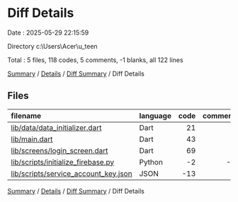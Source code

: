 # Diff Details

Date : 2025-05-29 22:15:59

Directory c:\\Users\\Acer\\u_teen

Total : 5 files,  118 codes, 5 comments, -1 blanks, all 122 lines

[Summary](results.md) / [Details](details.md) / [Diff Summary](diff.md) / Diff Details

## Files
| filename | language | code | comment | blank | total |
| :--- | :--- | ---: | ---: | ---: | ---: |
| [lib/data/data\_initializer.dart](/lib/data/data_initializer.dart) | Dart | 21 | 3 | 2 | 26 |
| [lib/main.dart](/lib/main.dart) | Dart | 43 | 2 | -3 | 42 |
| [lib/screens/login\_screen.dart](/lib/screens/login_screen.dart) | Dart | 69 | 6 | 2 | 77 |
| [lib/scripts/initialize\_firebase.py](/lib/scripts/initialize_firebase.py) | Python | -2 | -6 | -1 | -9 |
| [lib/scripts/service\_account\_key.json](/lib/scripts/service_account_key.json) | JSON | -13 | 0 | -1 | -14 |

[Summary](results.md) / [Details](details.md) / [Diff Summary](diff.md) / Diff Details